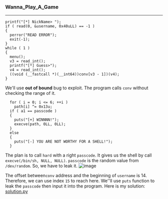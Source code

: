 ### Wanna_Play_A_Game
---
```
printf("[*] NickName> ");
if ( read(0, &username, 0x40uLL) == -1 )
{
  perror("READ ERROR");
  exit(-1);
}
while ( 1 )
{
  menu();
  v3 = read_int();
  printf("[*] Guess>");
  v4 = read_int();
  ((void (__fastcall *)(__int64))conv[v3 - 1])(v4);
}
```
We'll use **out of bound** bug to exploit. The program calls ``` conv ``` without checking the range of it.
```
  for ( i = 0; i <= 6; ++i )
    path[i] ^= 0x13u;
  if ( a1 == passcode )
  {
    puts("[+] WINNNN!");
    execve(path, 0LL, 0LL);
  }
  else
  {
    puts("[-] YOU ARE NOT WORTHY FOR A SHELL!");
  }
```
The plan is to call ``` hard ``` with a right ```passcode```. It gives us the shell by call ``` execve(/bin/sh, NULL, NULL) ```.
``` passcode ``` is the random value from ``` /dev/random ```. So, we have to leak it.
![image](https://github.com/user-attachments/assets/3d8e6cd7-a21c-4747-8793-620c33d2db7f)

The offset between``` conv ``` address and the beginning of ``` username ``` is 14. Therefore, we can use index ``` 15 ``` to reach here. 
We''ll use ``` puts ``` function to leak the ```passcode``` then input it into the program. 
Here is my solution: [solution.py](https://github.com/faviconico1910/CTFs/blob/master/0xl4ugh/wanna_play_a_game/chall.py)

